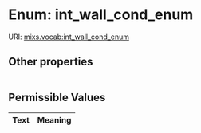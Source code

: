 
# Enum: int_wall_cond_enum




URI: [mixs.vocab:int_wall_cond_enum](https://w3id.org/mixs/vocab/int_wall_cond_enum)


## Other properties

|  |  |  |
| --- | --- | --- |

## Permissible Values

| Text | Meaning |
| :--- | --------: |

